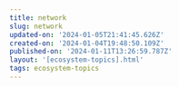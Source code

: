 ```yaml
---
title: network
slug: network
updated-on: '2024-01-05T21:41:45.626Z'
created-on: '2024-01-04T19:48:50.109Z'
published-on: '2024-01-11T13:26:59.787Z'
layout: '[ecosystem-topics].html'
tags: ecosystem-topics
---
```




